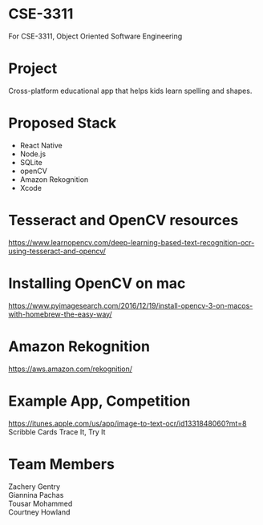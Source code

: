 # CSE-3311
For CSE-3311, Object Oriented Software Engineering

# Project
Cross-platform educational app that helps kids learn spelling and shapes.

# Proposed Stack
* React Native
* Node.js
* SQLite
* openCV
* Amazon Rekognition 
* Xcode 

# Tesseract and OpenCV resources
https://www.learnopencv.com/deep-learning-based-text-recognition-ocr-using-tesseract-and-opencv/

# Installing OpenCV on mac
https://www.pyimagesearch.com/2016/12/19/install-opencv-3-on-macos-with-homebrew-the-easy-way/

# Amazon Rekognition
https://aws.amazon.com/rekognition/

# Example App, Competition
https://itunes.apple.com/us/app/image-to-text-ocr/id1331848060?mt=8
Scribble Cards
Trace It, Try It

# Team Members
Zachery Gentry  
Giannina Pachas  
Tousar Mohammed  
Courtney Howland  
